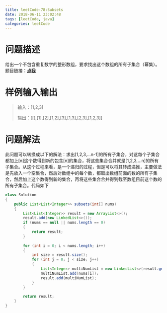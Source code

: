 ```yaml
---
title: leetCode-78:Subsets
date: 2018-06-11 23:02:48
tags: [leetCode, java]
categories: leetCode
---
```


 # 问题描述

  给出一个不包含重复数字的整形数组，要求找出这个数组的所有子集合（幂集）。题目链接：**[点我](https://leetcode.com/problems/subsets/description/)**

<!-- more -->

# 样例输入输出

> 输入：[1,2,3]
>
> 输出：[[],[1],[2],[1,2],[3],[1,3],[2,3],[1,2,3]]

# 问题解法

此问题可以转换成以下的解法：求出[1,2,3,...n-1]的所有子集合，对这每个子集合都加上[n]这个数得到新的包含[n]的集合，将这些集合合并就是[1,2,3,...n]的所有子集合。从这个过程来看，是一个递归的过程，但是可以将其转成递推，主要做法是先放入一个空集合，然后对数组中的每个数，都取出数组前面的数的所有子集合，然后加上这个数得到新的集合，再将这些集合合并得到截至数组目前这个数的所有子集合。代码如下

```java
class Solution 
{
    public List<List<Integer>> subsets(int[] nums) 
    {
        List<List<Integer>> result = new ArrayList<>();
        result.add(new LinkedList<>());
        if (nums == null || nums.length == 0)
        {
            return result;
        }
        
        for (int i = 0; i < nums.length; i++)
        {
            int size = result.size();
            for (int j = 0; j < size; j++)
            {
                List<Integer> multiNumList = new LinkedList<>(result.get(j));
                multiNumList.add(nums[i]);
                result.add(multiNumList);
            }
        }
        
        return result;
    }
}
```

